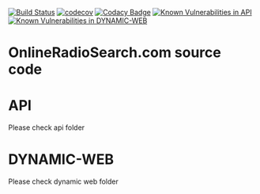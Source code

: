 [![Build Status](https://travis-ci.org/modestukasai/online-radio-search.svg?branch=master)](https://travis-ci.org/modestukasai/online-radio-search)
[![codecov](https://codecov.io/gh/modestukasai/online-radio-search/branch/master/graph/badge.svg)](https://codecov.io/gh/modestukasai/online-radio-search)
[![Codacy Badge](https://api.codacy.com/project/badge/Grade/49433a89024e4a0ca901bc26ad9b7418)](https://app.codacy.com/manual/modestukasai/online-radio-search?utm_source=github.com&utm_medium=referral&utm_content=modestukasai/online-radio-search&utm_campaign=Badge_Grade_Dashboard)
[![Known Vulnerabilities in API](https://snyk.io/test/github/modestukasai/online-radio-search/badge.svg?targetFile=api/build.gradle)](https://snyk.io/test/github/modestukasai/online-radio-search?targetFile=api/build.gradle)
[![Known Vulnerabilities in DYNAMIC-WEB](https://snyk.io/test/github/modestukasai/online-radio-search/badge.svg?targetFile=api/build.gradle)](https://snyk.io/test/github/modestukasai/online-radio-search?targetFile=api/build.gradle)

# OnlineRadioSearch.com source code

# API
Please check api folder

# DYNAMIC-WEB
Please check dynamic web folder
